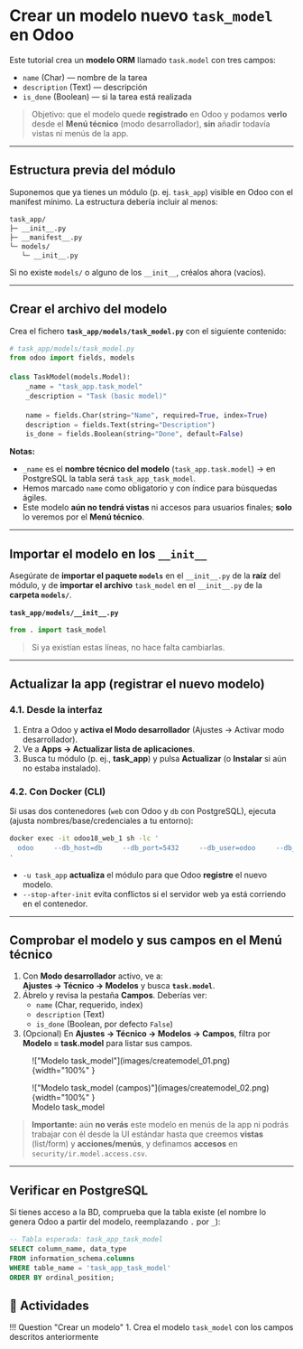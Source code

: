 # Crear un modelo nuevo `task_model` en Odoo 

Este tutorial crea un **modelo ORM** llamado `task.model` con tres campos:
- `name` (Char) — nombre de la tarea
- `description` (Text) — descripción
- `is_done` (Boolean) — si la tarea está realizada

> Objetivo: que el modelo quede **registrado** en Odoo y podamos **verlo** desde el **Menú técnico** (modo desarrollador), **sin** añadir todavía vistas ni menús de la app.

---

## Estructura previa del módulo

Suponemos que ya tienes un módulo (p. ej. `task_app`) visible en Odoo con el manifest mínimo. La estructura debería incluir al menos:

```
task_app/
├─ __init__.py
├─ __manifest__.py
└─ models/
   └─ __init__.py
```

Si no existe `models/` o alguno de los `__init__`, créalos ahora (vacíos).

---

## Crear el archivo del modelo

Crea el fichero **`task_app/models/task_model.py`** con el siguiente contenido:

```python
# task_app/models/task_model.py
from odoo import fields, models

class TaskModel(models.Model):
    _name = "task_app.task_model"
    _description = "Task (basic model)"

    name = fields.Char(string="Name", required=True, index=True)
    description = fields.Text(string="Description")
    is_done = fields.Boolean(string="Done", default=False)
```

**Notas:**
- `_name` es el **nombre técnico del modelo** (`task_app.task.model`) → en PostgreSQL la tabla será `task_app_task_model`.
- Hemos marcado `name` como obligatorio y con índice para búsquedas ágiles.
- Este modelo **aún no tendrá vistas** ni accesos para usuarios finales; **solo** lo veremos por el **Menú técnico**.

---

## Importar el modelo en los `__init__`

Asegúrate de **importar el paquete `models`** en el `__init__.py` de la **raíz** del módulo, y de **importar el archivo** `task_model` en el `__init__.py` de la **carpeta `models/`**.

**`task_app/models/__init__.py`**
```python
from . import task_model
```

> Si ya existían estas líneas, no hace falta cambiarlas.

---

## Actualizar la app (registrar el nuevo modelo)

### 4.1. Desde la interfaz
1. Entra a Odoo y **activa el Modo desarrollador** (Ajustes → Activar modo desarrollador).
2. Ve a **Apps → Actualizar lista de aplicaciones**.
3. Busca tu módulo (p. ej., **task_app**) y pulsa **Actualizar** (o **Instalar** si aún no estaba instalado).

### 4.2. Con Docker (CLI)
Si usas dos contenedores (`web` con Odoo y `db` con PostgreSQL), ejecuta (ajusta nombres/base/credenciales a tu entorno):

```bash
docker exec -it odoo18_web_1 sh -lc '
  odoo     --db_host=db     --db_port=5432     --db_user=odoo     --db_password="$(cat /run/secrets/postgresql_password)"     --addons-path=/usr/lib/python3/dist-packages/odoo/addons,/mnt/extra-addons     -d odoodb -u task_app --stop-after-init
'
```

- `-u task_app` **actualiza** el módulo para que Odoo **registre** el nuevo modelo.
- `--stop-after-init` evita conflictos si el servidor web ya está corriendo en el contenedor.

---

## Comprobar el modelo y sus campos en el Menú técnico

1. Con **Modo desarrollador** activo, ve a:  
   **Ajustes → Técnico → Modelos** y busca **`task.model`**.
2. Ábrelo y revisa la pestaña **Campos**. Deberías ver:
   - `name` (Char, requerido, index)
   - `description` (Text)
   - `is_done` (Boolean, por defecto `False`)
3. (Opcional) En **Ajustes → Técnico → Modelos → Campos**, filtra por **Modelo = task.model** para listar sus campos.

<figure markdown="span">
    !["Modelo task_model"](images/createmodel_01.png){width="100%" }
</figure>

<figure markdown="span">
    !["Modelo task_model (campos)"](images/createmodel_02.png){width="100%" }
    <figcaption>Modelo task_model </figcaption>
</figure>


> **Importante:** aún **no verás** este modelo en menús de la app ni podrás trabajar con él desde la UI estándar hasta que creemos **vistas** (list/form) y **acciones/menús**, y definamos **accesos** en `security/ir.model.access.csv`.

---

## Verificar en PostgreSQL

Si tienes acceso a la BD, comprueba que la tabla existe (el nombre lo genera Odoo a partir del modelo, reemplazando `.` por `_`):

```sql
-- Tabla esperada: task_app_task_model
SELECT column_name, data_type
FROM information_schema.columns
WHERE table_name = 'task_app_task_model'
ORDER BY ordinal_position;
```

## 📝 Actividades
!!! Question "Crear un modelo"
    1. Crea el modelo `task_model` con los campos descritos anteriormente
 